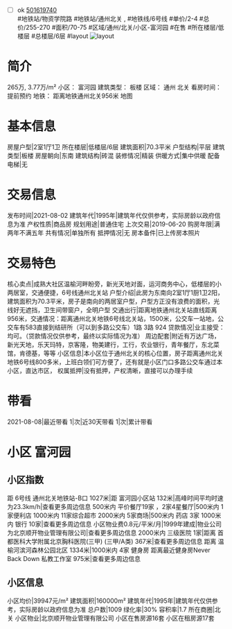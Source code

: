 - [ ] ok [501619740](https://bj.5i5j.com/ershoufang/501619740.html)  
 #地铁站/物资学院路 #地铁站/通州北关 ,  #地铁线/6号线
#单价/2-4 #总价/255-270 #面积/70-75   #区域/通州/北关/小区-富河园 #在售 #所在楼层/低楼层 #总楼层/6层 #layout 
![layout](http://image2a.5i5j.com/bdir/layout/167917.jpg_P5.jpg) 
# 简介 
 265万,  3.77万/m² 
小区： 富河园
建筑类型： 板楼
区域： 通州 北关
看房时间： 提前预约
地铁： 距离地铁通州北关956米 地图
# 基本信息 
 房屋户型|2室1厅1卫
所在楼层|低楼层/6层
建筑面积|70.3平米
户型结构|平层
建筑类型|板楼
房屋朝向|东南
建筑结构|砖混
装修情况|精装
供暖方式|集中供暖
配备电梯|无
# 交易信息 
 发布时间|2021-08-02
建筑年代|1995年|建筑年代仅供参考，实际房龄以政府信息为准
产权性质|商品房
规划用途|普通住宅
上次交易|2019-06-20
购房年限|满两年不满五年
共有情况|单独所有
抵押情况|无
房本备件|已上传房本照片
# 交易特色 
 核心卖点|成熟大社区温榆河畔盼旁，新光天地对面，运河商务中心，低楼层的小两居室，交通便捷，6号线通州北关站
户型介绍|此房为东南向2室1厅1厨1卫2阳，建筑面积为70.3平米，房子是南向的两居室户型，户型方正没有浪费的面积，光线好无遮挡，卫生间带窗户，全明户型
交通出行|距离地铁通州北关站直线距离956米，交通情况：距离通州北关地铁6号线北关站，1500米，公交车一站地，公交车有583直接到结研所（可以到多路公交车）1路 3路 924
贷款情况|业主接受：均可。（贷款情况仅供参考，最终以实际情况为准）
周边配套|附近有万达广场，新光天地，乐天玛特，京客隆，物美建行，工行，农业银行，青年餐厅，东北菜馆，肯德基，等等
小区信息|本小区位于通州北关的核心位置，房子距离通州北关地铁6号线800多米，上班白领们可方便了，还有就是小区门口多路公交车通过本小区，直达市区，
权属抵押|没有抵押，产权清晰，直接可以办理手续
# 带看 
 2021-08-08|最近带看	 1|次|近30天带看	 1|次|累计带看
# 小区 富河园
## 小区指数 
 距 6号线 通州北关地铁站-B口 1027米|距 富河园小区站 132米|高峰时间平均时速为23.3km/h|查看更多周边信息
500米内 平价餐厅19家 ，2家4星餐厅|500米内 1家便利店
1000米内 11家综合超市
2000米内 5家商场|500米内 药店 3家
1000米内 银行 10家|查看更多周边信息
小区物业费0.8元/平米/月|1999年建成|物业公司为北京顺开物业管理有限公司|查看更多周边信息
2000米内 三级医院 1家|距离 首都医科大学附属北京胸科医院(三甲) (三甲/A类) 367米|查看更多周边信息
距离 温榆河滨河森林公园北区 1334米|1000米内 4家 健身房
距离最近健身房Never Back Down 私教工作室 975米|查看更多周边信息
## 小区信息 
 小区均价|39947元/m²
建筑面积|160000m²
建筑年代|1995年|建筑年代仅供参考，实际房龄以政府信息为准
总户数|1009
绿化率|30%
容积率|1.7
所在商圈|北关
小区物业|北京顺开物业管理有限公司
小区在售房源16套
小区在租房源17套
